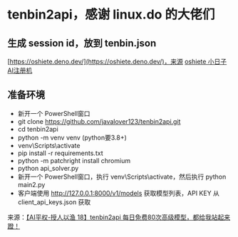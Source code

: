 # tenbin2api，感谢 linux.do 的大佬们

## 生成 session id，放到 tenbin.json
[https://oshiete.deno.dev/](https://oshiete.deno.dev/)，来源 [oshiete 小日子AI注册机](https://linux.do/t/topic/719206)

## 准备环境
- 新开一个 PowerShell窗口
- git clone https://github.com/javalover123/tenbin2api.git
- cd tenbin2api
- python -m venv venv (python要3.8+)
- venv\Scripts\activate
- pip install -r requirements.txt
- python -m patchright install chromium
- python api_solver.py
- 新开一个 PowerShell窗口，执行 venv\Scripts\activate，然后执行 python main2.py
- 客户端使用 http://127.0.0.1:8000/v1/models 获取模型列表，API KEY 从 client_api_keys.json 获取

来源：[【AI平权-授人以渔 18】tenbin2api 每日免费80次高级模型，都给我站起来蹬！](https://linux.do/t/topic/718649)
